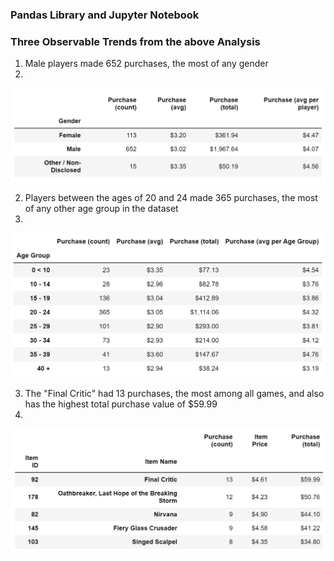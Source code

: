 ### Pandas Library and Jupyter Notebook

### Three Observable Trends from the above Analysis

1. Male players made 652 purchases, the most of any gender
2. 
![Purchases by Gender](Images/purchases_by_gender.png)

2. Players between the ages of 20 and 24 made 365 purchases, the most of any other age group in the dataset
3. 
![Purchases by Age](Images/purchases_by_age.png)

3. The "Final Critic" had 13 purchases, the most among all games, and also has the highest total purchase value of $59.99
4. 
![Purchases by Game](Images/most_purchased_game.png)
